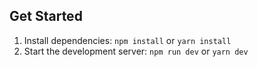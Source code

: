 ## Get Started

1. Install dependencies: `npm install` or `yarn install`
2. Start the development server: `npm run dev` or `yarn dev`